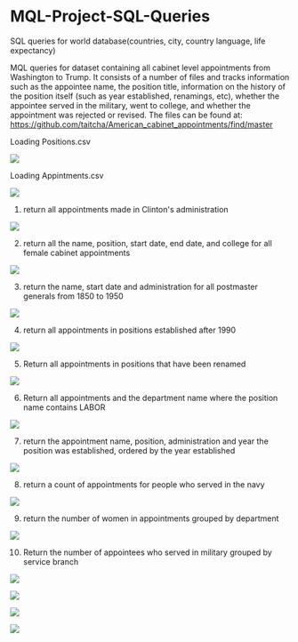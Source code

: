 # MQL-Project-SQL-Queries

SQL queries for world database(countries, city, country language, life expectancy)

MQL queries for dataset containing all cabinet level appointments from Washington to 
Trump. It consists of a number of files and tracks information such as the appointee 
name, the position title, information on the history of the position itself (such as year 
established, renamings, etc), whether the appointee served in the military, went to 
college, and whether the appointment was rejected or revised. The files can be 
found at: https://github.com/taitcha/American_cabinet_appointments/find/master

Loading Positions.csv

![](ss/load_positions.JPG)

Loading Appintments.csv

![](ss/load_appointments.JPG)

1. return all appointments made in Clinton's administration 

![](ss/1.JPG)

2. return all the name, position, start date, end date, and college for all female 
cabinet appointments

![](ss/2.JPG)

3. return the name, start date and administration for all  postmaster generals from 
1850 to 1950

![](ss/3.JPG)

4. return all appointments in positions established after 1990

![](ss/4.JPG)

5. Return all appointments in positions that have been renamed

![](ss/5.JPG)

6. Return all appointments and the department name where the position name 
contains LABOR

![](ss/6.JPG)

7. return the appointment name, position, administration and year the position was 
established, ordered by the year established

![](ss/7.JPG)

8. return a count of appointments for people who served in the navy 

![](ss/8.JPG)

9. return the number of women in appointments grouped by department 

![](ss/9.JPG)

10. Return the number of appointees who served in military grouped by service 
branch 

![](ss/10.JPG)

![](ss/graph1.JPG)

![](ss/graph2.JPG)

![](ss/graph3.JPG)


